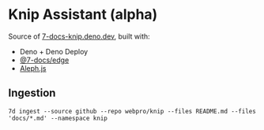 # Knip Assistant (alpha)

Source of [7-docs-knip.deno.dev](https://7-docs-knip.deno.dev), built with:

- Deno + Deno Deploy
- [@7-docs/edge](https://www.npmjs.com/package/@7-docs/edge)
- [Aleph.js](https://alephjs.org)

## Ingestion

```shell
7d ingest --source github --repo webpro/knip --files README.md --files 'docs/*.md' --namespace knip
```
